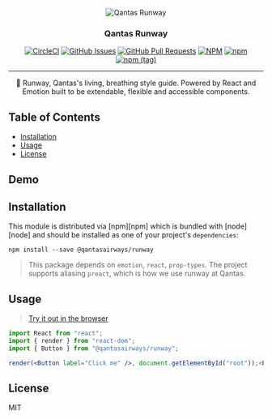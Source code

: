 <p align="center">
 <img src="https://avatars2.githubusercontent.com/u/46743732?s=200&v=4" alt="Qantas Runway"></a>
</p>

<h3 align="center">Qantas Runway</h3>

<div align="center">

  [![CircleCI](https://circleci.com/gh/qantasairways/runway.svg?style=svg)](https://circleci.com/gh/qantasairways/runway)
  [![GitHub Issues](https://img.shields.io/github/issues/qantasairways/runway.svg)](https://github.com/qantasairways/runway/issues)
  [![GitHub Pull Requests](https://img.shields.io/github/issues-pr/qantasairways/runway.svg)](https://github.com/qantasairways/runway/pulls)
  [![NPM](https://img.shields.io/npm/l/@qantasairways/runway.svg)]()
  [![npm](https://img.shields.io/npm/dw/@qantasairways/runway.svg)](https://www.npmjs.com/package/@qantasairways/runway)
  [![npm (tag)](https://img.shields.io/npm/v/@qantasairways/runway/latest.svg)](https://www.npmjs.com/package/@qantasairways/runway)

</div>

---

<p align = "center">💅 Runway, Qantas's living, breathing style guide. Powered by React and Emotion built to be extendable,
flexible and accessible components.</p>

## Table of Contents

- [Installation](#installation)
- [Usage](#usage)
- [License](#license)


## Demo <a name="demo"></a>
## Installation <a name = "installation"></a>

This module is distributed via [npm][npm] which is bundled with [node][node] and
should be installed as one of your project's `dependencies`:

```
npm install --save @qantasairways/runway
```

> This package depends on `emotion`, `react`, `prop-types`. The project supports aliasing `preact`, which
> is how we use runway at Qantas.

## Usage <a name="usage"></a>

> [Try it out in the browser](https://codesandbox.io/s/09rw5)

```jsx
import React from "react";
import { render } from "react-dom";
import { Button } from "@qantasairways/runway";

render(<Button label="Click me" />, document.getElementById("root"));<Paste>
```

## License <a name="license"></a>

MIT
